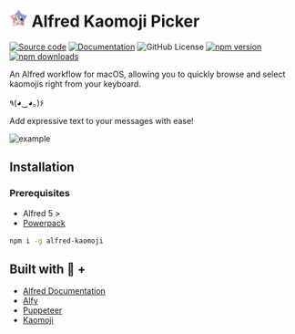# ![image](./assets/icon.png) Alfred Kaomoji Picker

[![Source code](https://img.shields.io/badge/Source%20code-211F1F?style=flat&logo=github)](https://github.com/stephansama/packages/tree/main/packages/alfred-kaomoji)
[![Documentation](https://img.shields.io/badge/Documentation-211F1F?style=flat&logo=Wikibooks&labelColor=211F1F)](https://packages.stephanrandle.workers.dev/modules/_stephansama_alfred-kaomoji)
![GitHub License](https://img.shields.io/github/license/stephansama/packages)
[![npm version](https://badge.fury.io/js/@stephansama%2Falfred-kaomoji.svg)](https://badge.fury.io/js/@stephansama%2Falfred-kaomoji)
[![npm downloads](https://img.shields.io/npm/dw/@stephansama/alfred-kaomoji)](https://www.npmjs.com/package/@stephansama/alfred-kaomoji)

An Alfred workflow for macOS, allowing you to quickly browse and select kaomojis right from your keyboard.

٩(◕‿◕｡)۶

Add expressive text to your messages with ease!

![example](https://i.giphy.com/media/v1.Y2lkPTc5MGI3NjExN3lwMjh2c29tZXA4bzMwaHdhbmo2dThucjZjeTZ6ZGd3YTI3MHFuMCZlcD12MV9pbnRlcm5hbF9naWZfYnlfaWQmY3Q9Zw/77j1XY5pT0Rrh05SP2/giphy.gif)

## Installation

### Prerequisites

- Alfred 5 >
- [Powerpack](https://www.alfredapp.com/powerpack/)

```sh
npm i -g alfred-kaomoji
```

## Built with 💖 +

- [Alfred Documentation](https://www.alfredapp.com/help/workflows/inputs/script-filter/json/)
- [Alfy](https://github.com/sindresorhus/alfy)
- [Puppeteer](https://pptr.dev/)
- [Kaomoji](https://kaomoji.ru/en/)
